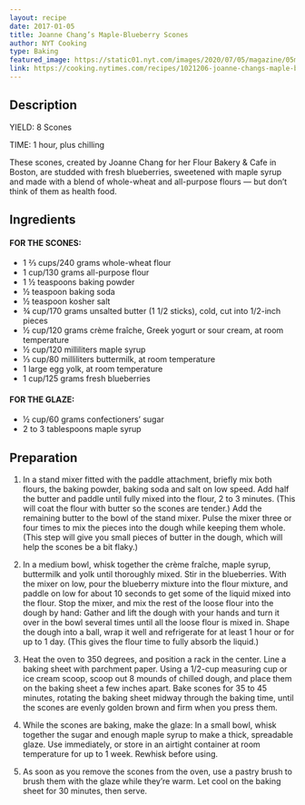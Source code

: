 ```yaml
---
layout: recipe
date: 2017-01-05
title: Joanne Chang’s Maple-Blueberry Scones
author: NYT Cooking
type: Baking
featured_image: https://static01.nyt.com/images/2020/07/05/magazine/05mag-eat/05mag-eat-articleLarge.jpg
link: https://cooking.nytimes.com/recipes/1021206-joanne-changs-maple-blueberry-scones
---
```

## Description

YIELD: 8 Scones

TIME: 1 hour, plus chilling

These scones, created by Joanne Chang for her Flour Bakery & Cafe in Boston, are studded with fresh blueberries, sweetened with maple syrup and made with a blend of whole-wheat and all-purpose flours — but don’t think of them as health food. 

## Ingredients
#### FOR THE SCONES:
* 1 ⅔ cups/240 grams whole-wheat flour
* 1 cup/130 grams all-purpose flour
* 1 ½ teaspoons baking powder
* ½ teaspoon baking soda
* ½ teaspoon kosher salt
* ¾ cup/170 grams unsalted butter (1 1/2 sticks), cold, cut into 1/2-inch pieces
* ½ cup/120 grams crème fraîche, Greek yogurt or sour cream, at room temperature
* ½ cup/120 milliliters maple syrup
* ⅓ cup/80 milliliters buttermilk, at room temperature
* 1 large egg yolk, at room temperature
* 1 cup/125 grams fresh blueberries

#### FOR THE GLAZE:
* ½ cup/60 grams confectioners’ sugar
* 2 to 3 tablespoons maple syrup

## Preparation
1. In a stand mixer fitted with the paddle attachment, briefly mix both flours, the baking powder, baking soda and salt on low speed. Add half the butter and paddle until fully mixed into the flour, 2 to 3 minutes. (This will coat the flour with butter so the scones are tender.)
Add the remaining butter to the bowl of the stand mixer. Pulse the mixer three or four times to mix the pieces into the dough while keeping them whole. (This step will give you small pieces of butter in the dough, which will help the scones be a bit flaky.)

1. In a medium bowl, whisk together the crème fraîche, maple syrup, buttermilk and yolk until thoroughly mixed. Stir in the blueberries. With the mixer on low, pour the blueberry mixture into the flour mixture, and paddle on low for about 10 seconds to get some of the liquid mixed into the flour. Stop the mixer, and mix the rest of the loose flour into the dough by hand: Gather and lift the dough with your hands and turn it over in the bowl several times until all the loose flour is mixed in. Shape the dough into a ball, wrap it well and refrigerate for at least 1 hour or for up to 1 day. (This gives the flour time to fully absorb the liquid.)

1. Heat the oven to 350 degrees, and position a rack in the center. Line a baking sheet with parchment paper.
Using a 1/2-cup measuring cup or ice cream scoop, scoop out 8 mounds of chilled dough, and place them on the baking sheet a few inches apart. Bake scones for 35 to 45 minutes, rotating the baking sheet midway through the baking time, until the scones are evenly golden brown and firm when you press them.

1. While the scones are baking, make the glaze: In a small bowl, whisk together the sugar and enough maple syrup to make a thick, spreadable glaze. Use immediately, or store in an airtight container at room temperature for up to 1 week. Rewhisk before using.

1. As soon as you remove the scones from the oven, use a pastry brush to brush them with the glaze while they’re warm. Let cool on the baking sheet for 30 minutes, then serve.